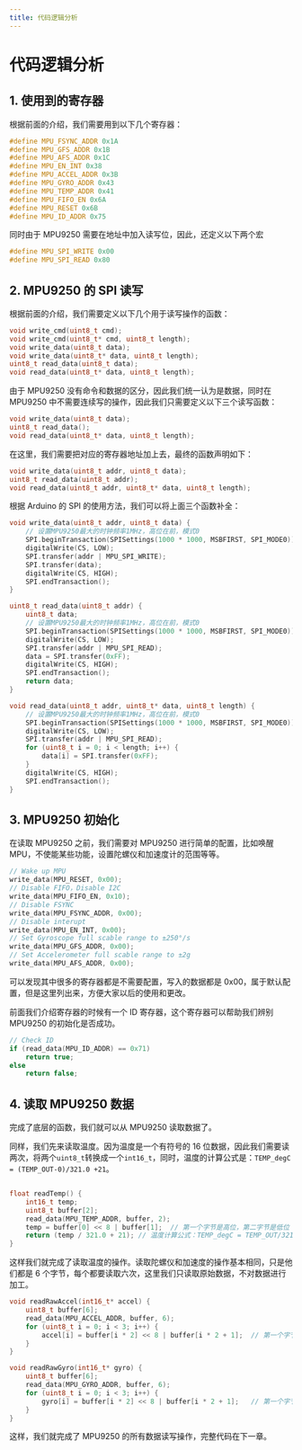 ```yaml
---
title: 代码逻辑分析
---
```


# 代码逻辑分析

## 1. 使用到的寄存器

根据前面的介绍，我们需要用到以下几个寄存器：

```cpp
#define MPU_FSYNC_ADDR 0x1A
#define MPU_GFS_ADDR 0x1B
#define MPU_AFS_ADDR 0x1C
#define MPU_EN_INT 0x38
#define MPU_ACCEL_ADDR 0x3B
#define MPU_GYRO_ADDR 0x43
#define MPU_TEMP_ADDR 0x41
#define MPU_FIFO_EN 0x6A
#define MPU_RESET 0x6B
#define MPU_ID_ADDR 0x75
```

同时由于 MPU9250 需要在地址中加入读写位，因此，还定义以下两个宏

```cpp
#define MPU_SPI_WRITE 0x00
#define MPU_SPI_READ 0x80
```

## 2. MPU9250 的 SPI 读写

根据前面的介绍，我们需要定义以下几个用于读写操作的函数：

```cpp
void write_cmd(uint8_t cmd);
void write_cmd(uint8_t* cmd, uint8_t length);
void write_data(uint8_t data);
void write_data(uint8_t* data, uint8_t length);
uint8_t read_data(uint8_t data);
void read_data(uint8_t* data, uint8_t length);
```

由于 MPU9250 没有命令和数据的区分，因此我们统一认为是数据，同时在 MPU9250 中不需要连续写的操作，因此我们只需要定义以下三个读写函数：

```cpp
void write_data(uint8_t data);
uint8_t read_data();
void read_data(uint8_t* data, uint8_t length);
```

在这里，我们需要把对应的寄存器地址加上去，最终的函数声明如下：

```cpp
void write_data(uint8_t addr, uint8_t data);
uint8_t read_data(uint8_t addr);
void read_data(uint8_t addr, uint8_t* data, uint8_t length);
```

根据 Arduino 的 SPI 的使用方法，我们可以将上面三个函数补全：

```cpp
void write_data(uint8_t addr, uint8_t data) {
    // 设置MPU9250最大的时钟频率1MHz，高位在前，模式0
    SPI.beginTransaction(SPISettings(1000 * 1000, MSBFIRST, SPI_MODE0));
    digitalWrite(CS, LOW);
    SPI.transfer(addr | MPU_SPI_WRITE);
    SPI.transfer(data);
    digitalWrite(CS, HIGH);
    SPI.endTransaction();
}

uint8_t read_data(uint8_t addr) {
    uint8_t data;
    // 设置MPU9250最大的时钟频率1MHz，高位在前，模式0
    SPI.beginTransaction(SPISettings(1000 * 1000, MSBFIRST, SPI_MODE0));
    digitalWrite(CS, LOW);
    SPI.transfer(addr | MPU_SPI_READ);
    data = SPI.transfer(0xFF);
    digitalWrite(CS, HIGH);
    SPI.endTransaction();
    return data;
}

void read_data(uint8_t addr, uint8_t* data, uint8_t length) {
    // 设置MPU9250最大的时钟频率1MHz，高位在前，模式0
    SPI.beginTransaction(SPISettings(1000 * 1000, MSBFIRST, SPI_MODE0));
    digitalWrite(CS, LOW);
    SPI.transfer(addr | MPU_SPI_READ);
    for (uint8_t i = 0; i < length; i++) {
        data[i] = SPI.transfer(0xFF);
    }
    digitalWrite(CS, HIGH);
    SPI.endTransaction();
}
```

## 3. MPU9250 初始化

在读取 MPU9250 之前，我们需要对 MPU9250 进行简单的配置，比如唤醒 MPU，不使能某些功能，设置陀螺仪和加速度计的范围等等。

```cpp
// Wake up MPU
write_data(MPU_RESET, 0x00);
// Disable FIFO，Disable I2C
write_data(MPU_FIFO_EN, 0x10);
// Disable FSYNC
write_data(MPU_FSYNC_ADDR, 0x00);
// Disable interupt
write_data(MPU_EN_INT, 0x00);
// Set Gyroscope full scable range to ±250°/s
write_data(MPU_GFS_ADDR, 0x00);
// Set Accelerometer full scable range to ±2g
write_data(MPU_AFS_ADDR, 0x00);
```

可以发现其中很多的寄存器都是不需要配置，写入的数据都是 0x00，属于默认配置，但是这里列出来，方便大家以后的使用和更改。

前面我们介绍寄存器的时候有一个 ID 寄存器，这个寄存器可以帮助我们辨别 MPU9250 的初始化是否成功。

```cpp
// Check ID
if (read_data(MPU_ID_ADDR) == 0x71)
    return true;
else
    return false;
```

## 4. 读取 MPU9250 数据

完成了底层的函数，我们就可以从 MPU9250 读取数据了。

同样，我们先来读取温度。因为温度是一个有符号的 16 位数据，因此我们需要读两次，将两个`uint8_t`转换成一个`int16_t`，同时，温度的计算公式是：`TEMP_degC = (TEMP_OUT-0)/321.0 +21`。

```cpp

float readTemp() {
    int16_t temp;
    uint8_t buffer[2];
    read_data(MPU_TEMP_ADDR, buffer, 2);
    temp = buffer[0] << 8 | buffer[1];  // 第一个字节是高位，第二字节是低位
    return (temp / 321.0 + 21); // 温度计算公式：TEMP_degC = TEMP_OUT/321.0 +21
}
```

这样我们就完成了读取温度的操作。读取陀螺仪和加速度的操作基本相同，只是他们都是 6 个字节，每个都要读取六次，这里我们只读取原始数据，不对数据进行加工。

```cpp
void readRawAccel(int16_t* accel) {
    uint8_t buffer[6];
    read_data(MPU_ACCEL_ADDR, buffer, 6);
    for (uint8_t i = 0; i < 3; i++) {
        accel[i] = buffer[i * 2] << 8 | buffer[i * 2 + 1];  // 第一个字节是高位，第二字节是低位
    }
}

void readRawGyro(int16_t* gyro) {
    uint8_t buffer[6];
    read_data(MPU_GYRO_ADDR, buffer, 6);
    for (uint8_t i = 0; i < 3; i++) {
        gyro[i] = buffer[i * 2] << 8 | buffer[i * 2 + 1];   // 第一个字节是高位，第二字节是低位
    }
}
```

这样，我们就完成了 MPU9250 的所有数据读写操作，完整代码在下一章。
